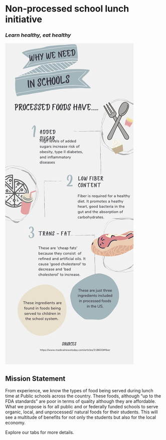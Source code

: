 # Non-processed school lunch initiative
### _Learn healthy, eat healthy_

![infographic.jpg](img/infographic.jpg)

## Mission Statement
 From experience, we know the types of food being served during lunch time at Public schools across the country. These foods, although “up to the FDA standards” are poor in terms of quality although they are affordable. What we propose is for all public and or federally funded schools to serve organic, local, and unprocessed/ natural foods for their students. This will see a multitude of benefits for not only the students but also for the local economy. 
 
Explore our tabs for more details.
